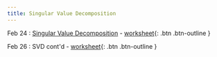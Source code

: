 ```yaml
---
title: Singular Value Decomposition
---
```


Feb 24 
: [Singular Value Decomposition](https://github.com/gallettilance/CS506-Spring2025/raw/main/lecture_09/09_Singular_Value_Decomposition.pdf) - [worksheet](https://github.com/gallettilance/CS506-Spring2025/blob/main/lecture_09/worksheet_09.ipynb){: .btn .btn-outline }

Feb 26
: SVD cont'd - [worksheet](https://github.com/gallettilance/CS506-Spring2025/blob/main/lecture_10/worksheet_10.ipynb){: .btn .btn-outline }
